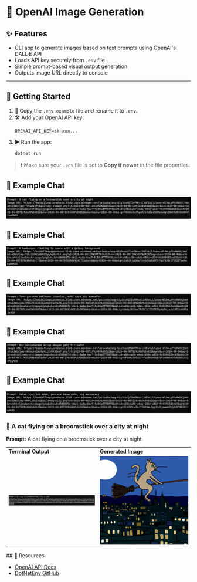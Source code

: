 # 🎨 OpenAI Image Generation

## ✨ Features
- CLI app to generate images based on text prompts using OpenAI's DALL·E API
- Loads API key securely from `.env` file
- Simple prompt-based visual output generation
- Outputs image URL directly to console

---

## 🚀 Getting Started

1. 📄 Copy the `.env.example` file and rename it to `.env`.
2. 🛠️ Add your OpenAI API key:
    ```env
    OPENAI_API_KEY=sk-xxx...
    ```
3. ▶️ Run the app:
    ```bash
    dotnet run
    ```

> ❗ Make sure your `.env` file is set to **Copy if newer** in the file properties.

## 💬 Example Chat
![Screenshot](/screenshots/OpenAIDallEImageGeneration/DallE_1.png)
## 💬 Example Chat
![Screenshot](/screenshots/OpenAIDallEImageGeneration/DallE_2.png)
## 💬 Example Chat
![Screenshot](/screenshots/OpenAIDallEImageGeneration/DallE_3.png)
## 💬 Example Chat
![Screenshot](/screenshots/OpenAIDallEImageGeneration/DallE_4.png)
## 💬 Example Chat
![Screenshot](/screenshots/OpenAIDallEImageGeneration/DallE_5.png)

<h3>🧹 A cat flying on a broomstick over a city at night</h3>
<p><b>Prompt:</b> A cat flying on a broomstick over a city at night</p>

<table>
<tr>
  <td><b>Terminal Output</b></td>
  <td><b>Generated Image</b></td>
</tr>
<tr>
  <td><img src="../screenshots/OpenAIDallEImageGeneration/DallE_1.png" width="400"/></td>
  <td><img src="../screenshots/OpenAIDallEImageGeneration/DallE_1img.png" width="400"/></td>
</tr>
</table>
## 🔗 Resources

- [OpenAI API Docs](https://platform.openai.com/docs)
- [DotNetEnv GitHub](https://github.com/tonerdo/dotnet-env)

